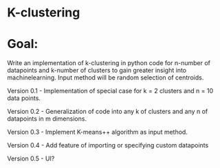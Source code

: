 # K-clustering
# Goal: 
Write an implementation of k-clustering in python code for n-number of datapoints and k-number of clusters to gain greater insight into machinelearning. Input method will be random selection of centroids.

Version 0.1 - Implementation of special case for k = 2 clusters and n = 10 data points.

Version 0.2 - Generalization of code into any k of clusters and any n of datapoints in m dimensions.

Version 0.3 - Implement K-means++ algorithm as input method.

Version 0.4 - Add feature of importing or specifying custom datapoints

Version 0.5 - UI?
